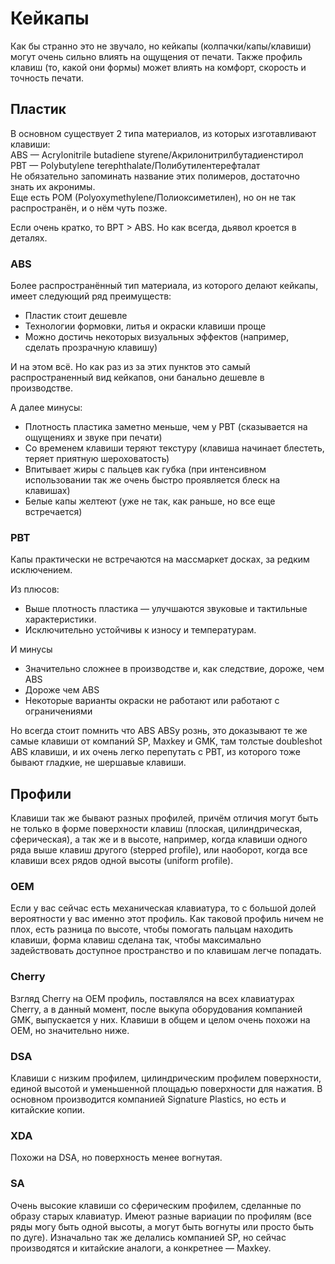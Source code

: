 # Кейкапы  
Как бы странно это не звучало, но кейкапы (колпачки/капы/клавиши) могут очень сильно влиять на ощущения от печати. Также профиль клавиш (то, какой они формы) может влиять на комфорт, скорость и точность печати.  

## Пластик

В основном существует 2 типа материалов, из которых изготавливают клавиши:  
ABS — Acrylonitrile butadiene styrene/Акрилонитрилбутадиенстирол  
PBT — Polybutylene terephthalate/Полибутилентерефталат  
Не обязательно запоминать название этих полимеров, достаточно знать их акронимы.  
Еще есть POM (Polyoxymethylene/Полиоксиметилен), но он не так распространён, и о нём чуть позже.


Если очень кратко, то BPT > ABS. Но как всегда, дьявол кроется в деталях.

### ABS
Более распространённый тип материала, из которого делают кейкапы, имеет следующий ряд преимуществ:

* Пластик стоит дешевле
* Технологии формовки, литья и окраски клавиши проще
* Можно достичь некоторых визуальных эффектов (например, сделать прозрачную клавишу)

И на этом всё.
Но как раз из за этих пунктов это самый распространенный вид кейкапов, они банально дешевле в производстве.

А далее минусы:
* Плотность пластика заметно меньше, чем у PBT (сказывается на ощущениях и звуке при печати)
* Со временем клавиши теряют текстуру (клавиша начинает блестеть, теряет приятную шероховатость)
* Впитывает жиры с пальцев как губка (при интенсивном использовании так же очень быстро проявляется блеск на клавишах)
* Белые капы желтеют (уже не так, как раньше, но все еще встречается)

### PBT
Капы практически не встречаются на массмаркет досках, за редким исключением.

Из плюсов:

* Выше плотность пластика — улучшаются звуковые и тактильные характеристики.
* Исключительно устойчивы к износу и температурам.

И минусы
* Значительно сложнее в производстве и, как следствие, дороже, чем ABS
* Дороже чем ABS
* Некоторые варианты окраски не работают или работают с ограничениями

Но всегда стоит помнить что ABS ABSy рознь, это доказывают те же самые клавиши от компаний SP, Maxkey и GMK, там толстые doubleshot ABS клавиши, и их очень легко перепутать с PBT, из которого тоже бывают гладкие, не шершавые клавиши.

## Профили
Клавиши так же бывают разных профилей, причём отличия могут быть не только в форме поверхности клавиш (плоская, цилиндрическая, сферическая), а так же и в высоте, например, когда клавиши  одного ряда выше клавиш другого (stepped profile), или наоборот, когда все клавиши всех рядов одной высоты (uniform profile).

### OEM
Если у вас сейчас есть механическая клавиатура, то с большой долей вероятности у вас именно этот профиль.
Как таковой профиль ничем не плох, есть разница по высоте, чтобы помогать пальцам находить клавиши, форма клавиш сделана так, чтобы максимально задействовать доступное пространство и по клавишам легче попадать.

### Cherry
Взгляд Cherry на OEM профиль, поставлялся на всех клавиатурах Cherry, а в данный момент, после выкупа оборудования компанией GMK, выпускается у них. Клавиши в общем и целом очень похожи на OEM, но значительно ниже.

### DSA
Клавиши с низким профилем, цилиндрическим профилем поверхности, единой высотой и уменьшенной площадью поверхности для нажатия. В основном производится компанией Signature Plastics, но есть и китайские копии.

### XDA
Похожи на DSA, но поверхность менее вогнутая.

### SA
Очень высокие клавиши со сферическим профилем, сделанные по образу старых клавиатур. Имеют разные вариации по профилям (все ряды могу быть одной высоты, а могут быть вогнуты или просто быть по дуге). Изначально так же делались компанией SP, но сейчас производятся и китайские аналоги, а конкретнее — Maxkey.
